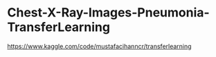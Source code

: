 # Chest-X-Ray-Images-Pneumonia-TransferLearning
https://www.kaggle.com/code/mustafacihanncr/transferlearning
